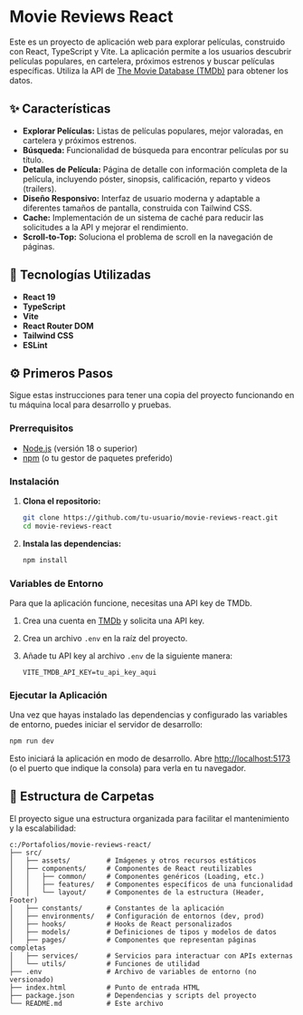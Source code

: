 # Movie Reviews React

Este es un proyecto de aplicación web para explorar películas, construido con React, TypeScript y Vite. La aplicación permite a los usuarios descubrir películas populares, en cartelera, próximos estrenos y buscar películas específicas. Utiliza la API de [The Movie Database (TMDb)](https://www.themoviedb.org/) para obtener los datos.

## ✨ Características

-   **Explorar Películas:** Listas de películas populares, mejor valoradas, en cartelera y próximos estrenos.
-   **Búsqueda:** Funcionalidad de búsqueda para encontrar películas por su título.
-   **Detalles de Película:** Página de detalle con información completa de la película, incluyendo póster, sinopsis, calificación, reparto y videos (trailers).
-   **Diseño Responsivo:** Interfaz de usuario moderna y adaptable a diferentes tamaños de pantalla, construida con Tailwind CSS.
-   **Cache:** Implementación de un sistema de caché para reducir las solicitudes a la API y mejorar el rendimiento.
-   **Scroll-to-Top:** Soluciona el problema de scroll en la navegación de páginas.

## 🚀 Tecnologías Utilizadas

-   **React 19**
-   **TypeScript**
-   **Vite**
-   **React Router DOM**
-   **Tailwind CSS**
-   **ESLint**

## ⚙️ Primeros Pasos

Sigue estas instrucciones para tener una copia del proyecto funcionando en tu máquina local para desarrollo y pruebas.

### Prerrequisitos

-   [Node.js](https://nodejs.org/) (versión 18 o superior)
-   [npm](https://www.npmjs.com/) (o tu gestor de paquetes preferido)

### Instalación

1.  **Clona el repositorio:**

    ```bash
    git clone https://github.com/tu-usuario/movie-reviews-react.git
    cd movie-reviews-react
    ```

2.  **Instala las dependencias:**

    ```bash
    npm install
    ```

### Variables de Entorno

Para que la aplicación funcione, necesitas una API key de TMDb.

1.  Crea una cuenta en [TMDb](https://www.themoviedb.org/signup) y solicita una API key.
2.  Crea un archivo `.env` en la raíz del proyecto.
3.  Añade tu API key al archivo `.env` de la siguiente manera:

    ```
    VITE_TMDB_API_KEY=tu_api_key_aqui
    ```

### Ejecutar la Aplicación

Una vez que hayas instalado las dependencias y configurado las variables de entorno, puedes iniciar el servidor de desarrollo:

```bash
npm run dev
```

Esto iniciará la aplicación en modo de desarrollo. Abre [http://localhost:5173](http://localhost:5173) (o el puerto que indique la consola) para verla en tu navegador.

## 📂 Estructura de Carpetas

El proyecto sigue una estructura organizada para facilitar el mantenimiento y la escalabilidad:

```
c:/Portafolios/movie-reviews-react/
├── src/
│   ├── assets/         # Imágenes y otros recursos estáticos
│   ├── components/     # Componentes de React reutilizables
│   │   ├── common/     # Componentes genéricos (Loading, etc.)
│   │   ├── features/   # Componentes específicos de una funcionalidad
│   │   └── layout/     # Componentes de la estructura (Header, Footer)
│   ├── constants/      # Constantes de la aplicación
│   ├── environments/   # Configuración de entornos (dev, prod)
│   ├── hooks/          # Hooks de React personalizados
│   ├── models/         # Definiciones de tipos y modelos de datos
│   ├── pages/          # Componentes que representan páginas completas
│   ├── services/       # Servicios para interactuar con APIs externas
│   └── utils/          # Funciones de utilidad
├── .env                # Archivo de variables de entorno (no versionado)
├── index.html          # Punto de entrada HTML
├── package.json        # Dependencias y scripts del proyecto
└── README.md           # Este archivo
```